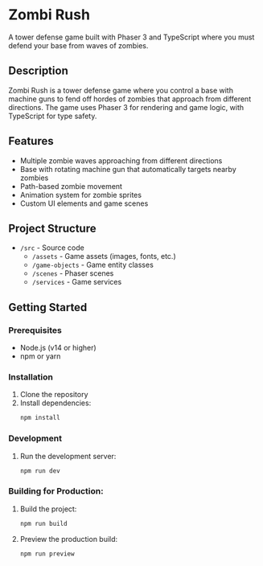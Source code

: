 # Zombi Rush

A tower defense game built with Phaser 3 and TypeScript where you must defend your base from waves of zombies.

## Description

Zombi Rush is a tower defense game where you control a base with machine guns to fend off hordes of zombies that approach from different directions. The game uses Phaser 3 for rendering and game logic, with TypeScript for type safety.

## Features

- Multiple zombie waves approaching from different directions
- Base with rotating machine gun that automatically targets nearby zombies
- Path-based zombie movement
- Animation system for zombie sprites
- Custom UI elements and game scenes

## Project Structure

- `/src` - Source code
  - `/assets` - Game assets (images, fonts, etc.)
  - `/game-objects` - Game entity classes
  - `/scenes` - Phaser scenes
  - `/services` - Game services

## Getting Started

### Prerequisites

- Node.js (v14 or higher)
- npm or yarn

### Installation

1. Clone the repository
2. Install dependencies:
   ```bash
   npm install
   ```

### Development

1. Run the development server:
   ```bash
   npm run dev
   ```

### Building for Production:

1. Build the project:
   ```bash
   npm run build
   ```
2. Preview the production build:
   ```bash
   npm run preview
   ```
